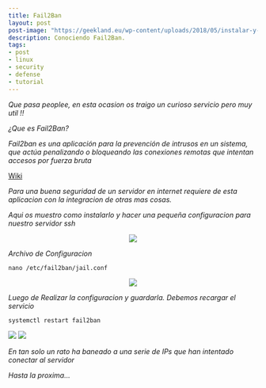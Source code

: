 ```yaml
---
title: Fail2Ban
layout: post
post-image: "https://geekland.eu/wp-content/uploads/2018/05/instalar-y-configurar-fail2ban.png"
description: Conociendo Fail2Ban.
tags:
- post
- linux
- security
- defense
- tutorial
---
```


_Que pasa peoplee, en esta ocasion os traigo un curioso servicio pero muy util !!_

_¿Que es Fail2Ban?_

_Fail2ban es una aplicación para la prevención de intrusos en un sistema, que actúa penalizando o bloqueando las conexiones remotas que intentan accesos por fuerza bruta_

[Wiki](https://es.wikipedia.org/wiki/Fail2ban)

_Para una buena seguridad de un servidor en internet requiere de esta aplicacion con la integracion de otras mas cosas._

_Aqui os muestro como instalarlo y hacer una pequeña configuracion para nuestro servidor ssh_

<center><img src="https://raw.githubusercontent.com/Lucho00Cuba/lucho00cuba.github.io/main/assets/images/f2b/install.PNG"/></center>

_Archivo de Configuracion_
```shell
nano /etc/fail2ban/jail.conf
```

<center><img src="https://raw.githubusercontent.com/Lucho00Cuba/lucho00cuba.github.io/main/assets/images/f2b/conf.PNG"/></center>

_Luego de Realizar la configuracion y guardarla. Debemos recargar el servicio_
```shell
systemctl restart fail2ban
```

<img src="https://raw.githubusercontent.com/Lucho00Cuba/lucho00cuba.github.io/main/assets/images/f2b/status.PNG"/>

<img src="https://raw.githubusercontent.com/Lucho00Cuba/lucho00cuba.github.io/main/assets/images/f2b/check.PNG"/>

_En tan solo un rato ha baneado a una serie de IPs que han intentado conectar al servidor_

_Hasta la proxima..._